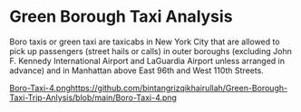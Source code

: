 # Green Borough Taxi Analysis

Boro taxis or green taxi are taxicabs in New York City that are allowed to pick up passengers (street hails or calls) in outer boroughs (excluding John F. Kennedy International Airport and LaGuardia Airport unless arranged in advance) and in Manhattan above East 96th and West 110th Streets.

[Boro-Taxi-4.png](https://github.com/bintangrizqikhairullah/Green-Borough-Taxi-Trip-Anlysis/blob/main/Boro-Taxi-4.png)https://github.com/bintangrizqikhairullah/Green-Borough-Taxi-Trip-Anlysis/blob/main/Boro-Taxi-4.png
